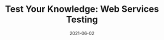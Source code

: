 ---
categories:
- Software Testing
date: '2021-06-02'
title: 'Test Your Knowledge: Web Services Testing'
---